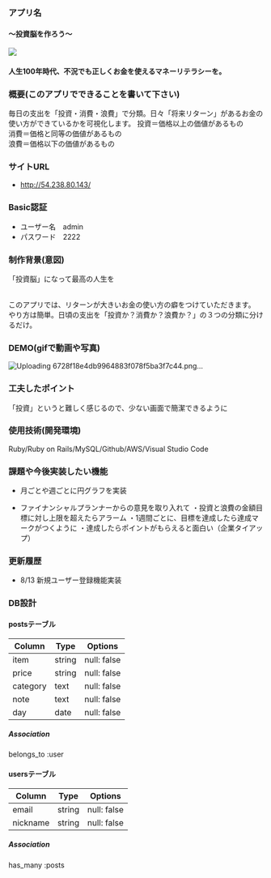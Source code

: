 

### アプリ名
  #### 〜投資脳を作ろう〜
  ![](https://i.gyazo.com/5cc71cc0db96cd05db40e22ea09893dc.png)
  
  #### 人生100年時代、不況でも正しくお金を使えるマネーリテラシーを。

### 概要(このアプリでできることを書いて下さい)
  毎日の支出を「投資・消費・浪費」で分類。日々「将来リターン」があるお金の使い方ができているかを可視化します。
    投資＝価格以上の価値があるもの<br>
    消費＝価格と同等の価値があるもの<br>
    浪費＝価格以下の価値があるもの<br>

### サイトURL
- http://54.238.80.143/

### Basic認証
- ユーザー名　admin 
- パスワード　2222

    
### 制作背景(意図)
「投資脳」になって最高の人生を<br><br>

 このアプリでは、リターンが大きいお金の使い方の癖をつけていただきます。<br>
 やり方は簡単。日頃の支出を「投資か？消費か？浪費か？」の３つの分類に分けるだけ。



### DEMO(gifで動画や写真)
![Uploading 6728f18e4db9964883f078f5ba3f7c44.png…]()




### 工夫したポイント  
  「投資」というと難しく感じるので、少ない画面で簡潔できるように

### 使用技術(開発環境)
  Ruby/Ruby on Rails/MySQL/Github/AWS/Visual Studio Code


### 課題や今後実装したい機能
  - 月ごとや週ごとに円グラフを実装

  - ファイナンシャルプランナーからの意見を取り入れて
  ・投資と浪費の金額目標に対し上限を超えたらアラーム
  ・1週間ごとに、目標を達成したら達成マークがつくように
  ・達成したらポイントがもらえると面白い（企業タイアップ）


### 更新履歴
- 8/13  新規ユーザー登録機能実装


### DB設計

#### postsテーブル
|Column|Type|Options|
|------|----|-------|
|item|string|null: false|
|price|string|null: false|
|category|text|null: false|
|note|text|null: false|
|day|date|null: false|

##### Association
belongs_to :user


#### usersテーブル
|Column|Type|Options|
|------|----|-------|
|email|string|null: false|
|nickname|string|null: false|

##### Association
has_many :posts
